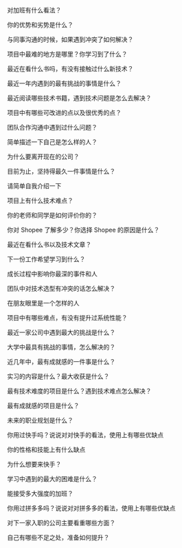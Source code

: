 对加班有什么看法？

你的优势和劣势是什么？

与同事沟通的时候，如果遇到冲突了如何解决？

项目中最难的地方是哪里？你学习到了什么？

最近在看什么书吗，有没有接触过什么新技术？

最近一年内遇到的最有挑战的事情是什么？

最近阅读哪些技术书籍，遇到技术问题是怎么去解决？

项目中有哪些可改进的点以及很优秀的点？

团队合作沟通中遇到过什么问题？

简单描述一下自己是怎么样的人？

为什么要离开现在的公司？

目前为止，坚持得最久一件事情是什么？

请简单自我介绍一下

项目上有什么技术难点？

你的老师和同学是如何评价你的？

你对 Shopee 了解多少？你选择 Shopee 的原因是什么？

最近在看什么书以及技术文章？

下一份工作希望学习到什么？

成长过程中影响你最深的事件和人

团队中对技术选型有冲突的话怎么解决？

在朋友眼里是一个怎样的人

项目中有哪些难点，有没有提升过系统性能？

最近一家公司中遇到最大的挑战是什么？

大学中最具有挑战的事情，怎么解决的？

近几年中，最有成就感的一件事是什么？

实习的内容是什么？最大收获是什么？

最有技术难度的项目是什么？遇到技术难点怎么解决？

最有成就感的项目是什么？

未来的职业规划是什么？

你用过快手吗？说说对对快手的看法，使用上有哪些优缺点

你的性格和技能上有什么缺点

为什么想要来快手？

学习中遇到的最大的困难是什么？

能接受多大强度的加班？

你用过拼多多吗？说说对对拼多多的看法，使用上有哪些优缺点

对下一家入职的公司主要看重哪些方面？

自己有哪些不足之处，准备如何提升？

